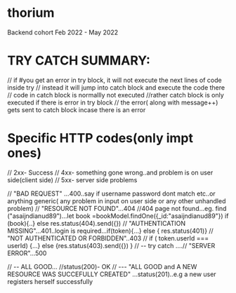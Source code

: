 # thorium
Backend cohort Feb 2022 - May 2022


# TRY CATCH SUMMARY:
// if #you get an error in try block, it will not execute the next lines of code inside try // instead it will jump into catch block and execute the code there // code in catch block is normallly not executed //rather catch block is only executed if there is error in try block // the error( along with message++) gets sent to catch block incase there is an error

# Specific HTTP codes(only impt ones)
// 2xx- Success // 4xx- something gone wrong..and problem is on user side(client side) // 5xx- server side problems

// "BAD REQUEST" ...400..say if username password dont match etc..or anything generic( any problem in input on user side or any other unhandled problem) // "RESOURCE NOT FOUND"...404 //404 page not found...eg. find ("asaijndianud89")...let book =bookModel.findOne({_id:"asaijndianud89"}) if (book){..} else res.status(404).send({}) // "AUTHENTICATION MISSING"...401..login is required...if(token){...} else { res.status(401)} // "NOT AUTHENTICATED OR FORBIDDEN"..403 // if ( token.userId === userId) {...} else {res.status(403).send({}) } // -- try catch ....// "SERVER ERROR"...500

// -- ALL GOOD... //status(200)- OK // --- "ALL GOOD and A NEW RESOURCE WAS SUCCEFULLY CREATED" ...status(201)..e.g a new user registers herself successfully